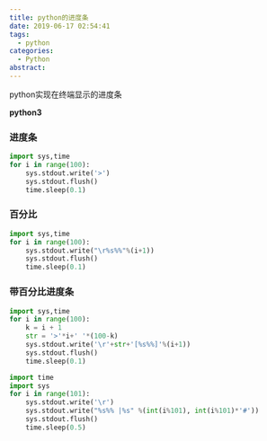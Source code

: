 ```yaml
---
title: python的进度条
date: 2019-06-17 02:54:41
tags:
  - python
categories:
  - Python
abstract:
---
```


python实现在终端显示的进度条

**python3**

<!--more-->

### 进度条

```python
import sys,time
for i in range(100):
    sys.stdout.write('>')
    sys.stdout.flush()
    time.sleep(0.1)
```

### 百分比

```python
import sys,time
for i in range(100):
    sys.stdout.write("\r%s%%"%(i+1))
    sys.stdout.flush()
    time.sleep(0.1)
```



### 带百分比进度条

```python
import sys,time
for i in range(100):
    k = i + 1
    str = '>'*i+' '*(100-k)
    sys.stdout.write('\r'+str+'[%s%%]'%(i+1))
    sys.stdout.flush()
    time.sleep(0.1)
```

```python
import time
import sys
for i in range(101):
    sys.stdout.write('\r')
    sys.stdout.write("%s%% |%s" %(int(i%101), int(i%101)*'#'))
    sys.stdout.flush()
    time.sleep(0.5)
```


